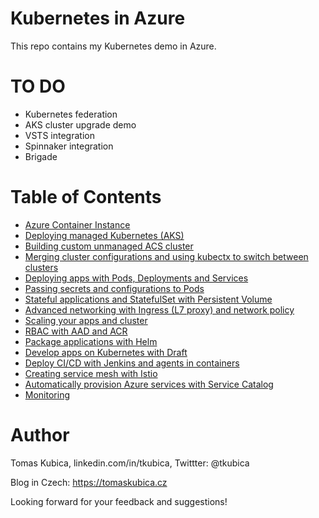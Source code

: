 # Kubernetes in Azure
This repo contains my Kubernetes demo in Azure.

# TO DO
* Kubernetes federation
* AKS cluster upgrade demo
* VSTS integration
* Spinnaker integration
* Brigade

# Table of Contents
- [Azure Container Instance](docs/aci.md)
- [Deploying managed Kubernetes (AKS)](docs/aks-build.md)
- [Building custom unmanaged ACS cluster](docs/acs-build.md)
- [Merging cluster configurations and using kubectx to switch between clusters](docs/cluster-config.md)
- [Deploying apps with Pods, Deployments and Services](docs/apps.md)
- [Passing secrets and configurations to Pods](docs/configurations.md)
- [Stateful applications and StatefulSet with Persistent Volume](docs/stateful.md)
- [Advanced networking with Ingress (L7 proxy) and network policy](docs/networking.md)
- [Scaling your apps and cluster](docs/scaling.md)
- [RBAC with AAD and ACR](docs/rbac.md)
- [Package applications with Helm](docs/helm.md)
- [Develop apps on Kubernetes with Draft](docs/draft.md)
- [Deploy CI/CD with Jenkins and agents in containers](docs/jenkins.md)
- [Creating service mesh with Istio](docs/istio.md)
- [Automatically provision Azure services with Service Catalog](docs/servicecatalog.md)
- [Monitoring](docs/monitoring.md)


# Author
Tomas Kubica, linkedin.com/in/tkubica, Twittter: @tkubica

Blog in Czech: https://tomaskubica.cz

Looking forward for your feedback and suggestions!